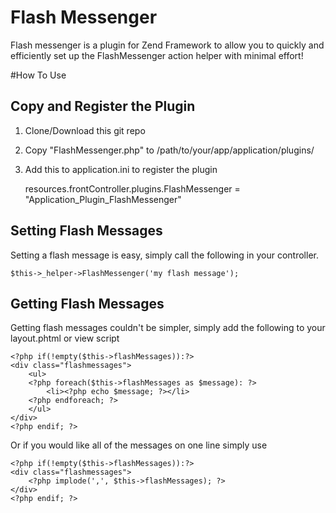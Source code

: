 # Flash Messenger
Flash messenger is a plugin for Zend Framework to allow you to quickly and efficiently set up the FlashMessenger action helper with minimal effort!

#How To Use

## Copy and Register the Plugin

1.	Clone/Download this git repo

2.	Copy "FlashMessenger.php" to /path/to/your/app/application/plugins/

3.	Add this to application.ini to register the plugin

	resources.frontController.plugins.FlashMessenger = "Application_Plugin_FlashMessenger"
	
## Setting Flash Messages

Setting a flash message is easy, simply call the following in your controller.

	$this->_helper->FlashMessenger('my flash message');
		
		
## Getting Flash Messages

Getting flash messages couldn't be simpler, simply add the following to your layout.phtml or view script

	<?php if(!empty($this->flashMessages)):?>
	<div class="flashmessages">
		<ul>
		<?php foreach($this->flashMessages as $message): ?>
			<li><?php echo $message; ?></li>
		<?php endforeach; ?>
		</ul>
	</div>
	<?php endif; ?>
		
Or if you would like all of the messages on one line simply use

	<?php if(!empty($this->flashMessages)):?>
	<div class="flashmessages">
		<?php implode(',', $this->flashMessages); ?>
	</div>
	<?php endif; ?>